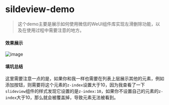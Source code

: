 # sildeview-demo

> 这个demo主要是展示如何使用微信的WeUI组件库实现左滑删除功能，以及在使用过程中需要注意的地方。

#### 效果展示
![image](https://upload-images.jianshu.io/upload_images/3728798-bb82f87a386581c9.gif?imageMogr2/auto-orient/strip)

#### 填坑总结
这里需要注意一点的是，如果你和我一样也需要在列表上层展示其他的元素，例如添加按钮，则需要将这个元素的`z-index`设置大于10，因为我查看了一下`slideview`组件的样式发现它设置的是`z-index:10`，如果你不设置自己的元素的`z-index`大于10，那么就会被覆盖掉，导致元素无法被看到。
